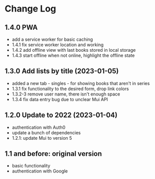# Change Log

## 1.4.0 PWA

- add a service worker for basic caching
- 1.4.1 fix service worker location and working
- 1.4.2 add offline view with last books stored in local storage
- 1.4.3 start offline when not online, highlight the offline state

## 1.3.0 Add lists by title (2023-01-05)

- added a new tab - singles - for showing books that aren't in series
- 1.3.1 fix functionality to the desired form, drop link colors
- 1.3.2-3 remove user name, there isn't enough space
- 1.3.4 fix data entry bug due to unclear Mui API

## 1.2.0 Update to 2022 (2023-01-04)

- authentication with Auth0
- update a bunch of dependencies
- 1.2.1: update Mui to version 5

## 1.1 and before: original version

- basic functionality
- authentication with Google
